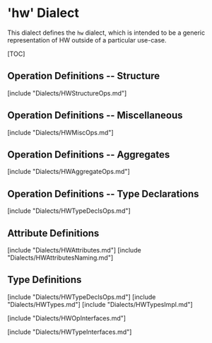 # 'hw' Dialect

This dialect defines the `hw` dialect, which is intended to be a generic
representation of HW outside of a particular use-case.

[TOC]

## Operation Definitions -- Structure

[include "Dialects/HWStructureOps.md"]

## Operation Definitions -- Miscellaneous

[include "Dialects/HWMiscOps.md"]

## Operation Definitions -- Aggregates

[include "Dialects/HWAggregateOps.md"]

## Operation Definitions -- Type Declarations

[include "Dialects/HWTypeDeclsOps.md"]

## Attribute Definitions

[include "Dialects/HWAttributes.md"]
[include "Dialects/HWAttributesNaming.md"]

## Type Definitions

[include "Dialects/HWTypeDeclsOps.md"]
[include "Dialects/HWTypes.md"]
[include "Dialects/HWTypesImpl.md"]

[include "Dialects/HWOpInterfaces.md"]

[include "Dialects/HWTypeInterfaces.md"]
